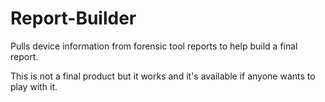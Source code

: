 # Report-Builder
Pulls device information from forensic tool reports to help build a final report.

This is not a final product but it works and it's available if anyone wants to play with it. 

